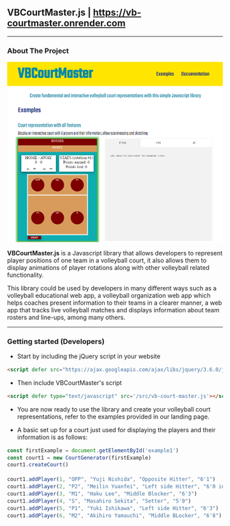 ## VBCourtMaster.js | https://vb-courtmaster.onrender.com
---

### About The Project

[![VBCourtMaster screenshot][main-screenshot]](https://vb-courtmaster.onrender.com)

**VBCourtMaster.js** is a Javascript library that allows developers to represent player positions of one team in a volleyball court, it also allows them to display animations of player rotations along with other
volleyball related functionality.

This library could be used by developers in many different ways such as a volleyball educational web app, a volleyball organization web app which helps coaches present information to their teams in a clearer manner, a web app that tracks live volleyball matches and displays information about team rosters and line-ups, among many others.


---

### Getting started (Developers)

- Start by including the jQuery script in your website
```html
<script defer src="https://ajax.googleapis.com/ajax/libs/jquery/3.6.0/jquery.min.js"></script>
```                    
                
- Then include VBCourtMaster's script
```html
<script defer type="text/javascript" src='/src/vb-court-master.js'></script>
```                    
                
- You are now ready to use the library and create your volleyball court representations, refer to the examples provided in our landing page.

- A basic set up for a court just used for displaying the players and their information is as follows:
```js                    
const firstExample = document.getElementById('example1')
const court1 = new CourtGenerator(firstExample)
court1.createCourt()

court1.addPlayer(1, "OPP", "Yuji Nishida", "Opposite Hitter", "6'1")
court1.addPlayer(2, "P2", "Meilin Yuanfei", "Left side Hitter", "6'0 in heels")
court1.addPlayer(3, "M1", "Haku Lee", "Middle Blocker", "6'3")
court1.addPlayer(4, "S", "Masahiro Sekita", "Setter", "5'9")
court1.addPlayer(5, "P1", "Yuki Ishikawa", "Left side Hitter", "6'3")
court1.addPlayer(6, "M2", "Akihiro Yamauchi", "Middle BLocker", "6'8")
```


<!-- MARKDOWN LINKS & IMAGES -->
<!-- https://www.markdownguide.org/basic-syntax/#reference-style-links -->
[main-screenshot]: images/landing-screenshot.png
